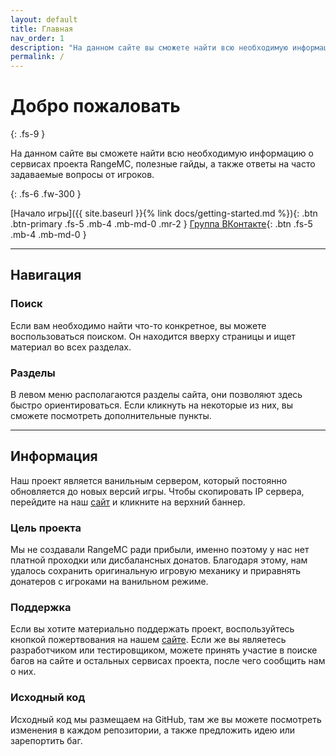 ```yaml
---
layout: default
title: Главная
nav_order: 1
description: "На данном сайте вы сможете найти всю необходимую информацию о сервисах проекта RangeMC, полезные гайды, а также ответы на часто задаваемые вопросы от игроков."
permalink: /
---
```


# Добро пожаловать
{: .fs-9 }

На данном сайте вы сможете найти всю необходимую информацию о сервисах проекта RangeMC, полезные гайды, а также ответы на часто задаваемые вопросы от игроков.

{: .fs-6 .fw-300 }

[Начало игры]({{ site.baseurl }}{% link docs/getting-started.md %}){: .btn .btn-primary .fs-5 .mb-4 .mb-md-0 .mr-2 } [Группа ВКонтакте](https://vk.com/rangemc){: .btn .fs-5 .mb-4 .mb-md-0 }

---

## Навигация

### Поиск

Если вам необходимо найти что-то конкретное, вы можете воспользоваться поиском. Он находится вверху страницы и ищет материал во всех разделах.

### Разделы

В левом меню располагаются разделы сайта, они позволяют здесь быстро ориентироваться. Если кликнуть на некоторые из них, вы сможете посмотреть дополнительные пункты.

---

## Информация

Наш проект является ванильным сервером, который постоянно обновляется до новых версий игры. Чтобы скопировать IP сервера, перейдите на наш [сайт](https://rangemc.ovh/) и кликните на верхний баннер. 

### Цель проекта

Мы не создавали RangeMC ради прибыли, именно поэтому у нас нет платной проходки или дисбалансных донатов. Благодаря этому, нам удалось сохранить оригинальную игровую механику и приравнять донатеров с игроками на ванильном режиме.

### Поддержка

Если вы хотите материально поддержать проект, воспользуйтесь кнопкой пожертвования на нашем [сайте](https://rangemc.ovh/panel). Если же вы являетесь разработчиком или тестировщиком, можете принять участие в поиске багов на сайте и остальных сервисах проекта, после чего сообщить нам о них.

### Исходный код

Исходный код мы размещаем на GitHub, там же вы можете посмотреть изменения в каждом репозитории, а также предложить идею или зарепортить баг.

